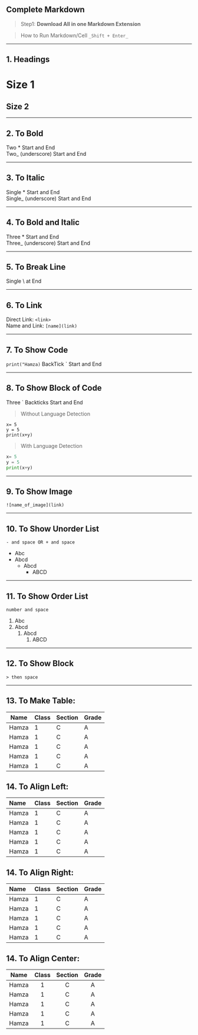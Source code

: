 ## Complete Markdown 

> Step1: **Download All in one Markdown Extension**

> How to Run Markdown/Cell
`_Shift + Enter_`
______
## 1. Headings
# Size 1
## Size 2
____
## 2. To Bold
 Two * Start and End\
 Two_ (underscore) Start and End
____
## 3. To Italic
 Single * Start and End\
 Single_ (underscore) Start and End
____
## 4. To Bold and Italic
 Three * Start and End\
 Three_ (underscore) Start and End
____
## 5. To Break Line
 Single \ at End
____
## 6. To Link
Direct Link: `<link>`\
Name and Link: `[name](link)`
____
## 7. To Show Code
`print("Hamza)` BackTick ` Start and End
____
## 8. To Show Block of Code
 Three ` Backticks Start and End
> Without Language Detection
``` 
x= 5 
y = 5
print(x+y)
```
> With Language Detection
```python
x= 5 
y = 5
print(x+y)
```
____
## 9. To Show Image
`![name_of_image](link)`
___
## 10. To Show Unorder List
 `- and space OR + and space`
 - Abc
 - Abcd
      - Abcd
        - ABCD
___
## 11. To Show Order List
 `number and space`
 1. Abc
 1. Abcd
      1. Abcd
         1. ABCD

___
## 12. To Show Block
`> then space`
___
## 13. To Make Table:
| Name | Class | Section | Grade
|------|-------|---------|------
|Hamza|1|C|A
|Hamza|1|C|A
|Hamza|1|C|A
|Hamza|1|C|A
|Hamza|1|C|A

## 14. To Align Left:
| Name | Class | Section | Grade
|:------|:-------|:---------|:------
|Hamza|1|C|A
|Hamza|1|C|A
|Hamza|1|C|A
|Hamza|1|C|A
|Hamza|1|C|A
## 14. To Align Right:
| Name | Class | Section | Grade
|:------|:-------|:---------|:------
|Hamza|1|C|A
|Hamza|1|C|A
|Hamza|1|C|A
|Hamza|1|C|A
|Hamza|1|C|A
## 14. To Align Center:
| Name | Class | Section | Grade
|:------:|:-------:|:---------:|:------:
|Hamza|1|C|A
|Hamza|1|C|A
|Hamza|1|C|A
|Hamza|1|C|A
|Hamza|1|C|A
